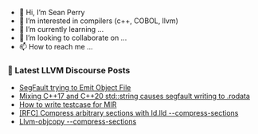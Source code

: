 - 👋 Hi, I’m Sean Perry
- 👀 I’m interested in compilers (c++, COBOL, llvm)
- 🌱 I’m currently learning ...
- 💞️ I’m looking to collaborate on ...
- 📫 How to reach me ...

<!---
s66perry/s66perry is a ✨ special ✨ repository because its `README.md` (this file) appears on your GitHub profile.
You can click the Preview link to take a look at your changes.
--->
### 📕 Latest LLVM Discourse Posts

<!-- DISCOURSE-LLVM:START -->
- [SegFault trying to Emit Object File](https://discourse.llvm.org/t/segfault-trying-to-emit-object-file/77953#post_4)
- [Mixing C++17 and C++20 std::string causes segfault writing to .rodata](https://discourse.llvm.org/t/mixing-c-17-and-c-20-std-string-causes-segfault-writing-to-rodata/77974#post_1)
- [How to write testcase for MIR](https://discourse.llvm.org/t/how-to-write-testcase-for-mir/77973#post_1)
- [[RFC] Compress arbitrary sections with ld.lld --compress-sections](https://discourse.llvm.org/t/rfc-compress-arbitrary-sections-with-ld-lld-compress-sections/71674#post_10)
- [Llvm-objcopy --compress-sections](https://discourse.llvm.org/t/llvm-objcopy-compress-sections/77970#post_1)
<!-- DISCOURSE-LLVM:END -->

